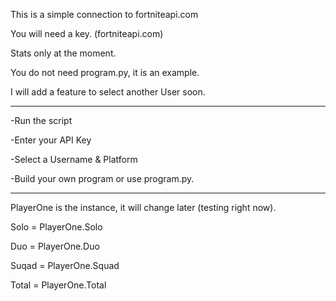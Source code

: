 This is a simple connection to fortniteapi.com

You will need a key. (fortniteapi.com)

Stats only at the moment.

You do not need program.py, it is an example.



I will add a feature to select another User soon.

-----

-Run the script

-Enter your API Key

-Select a Username & Platform

-Build your own program or use program.py.

----

PlayerOne is the instance, it will change later (testing right now).

Solo = PlayerOne.Solo

Duo = PlayerOne.Duo

Suqad = PlayerOne.Squad

Total = PlayerOne.Total

